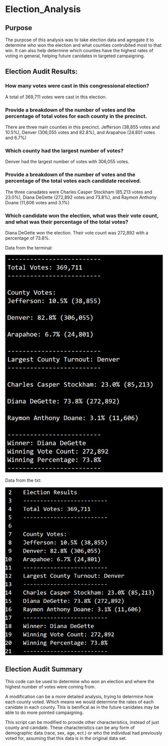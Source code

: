 # Election_Analysis
## Purpose

The purpose of this analysis was to take election data and agregate it to determine who won the election and what counties contrubited most to that win. It can also help determine which counties have the highest rates of voting in general, helping future canidates in targeted campaigning. 

## Election Audit Results:
### How many votes were cast in this congressional election?

A total of 369,711 votes were cast in this election.
### Provide a breakdown of the number of votes and the percentage of total votes for each county in the precinct.

There are three main counties in this precinct. Jefferson (38,855 votes and 10.5%), Denver (306,055 votes and 82.8%), and Arapahoe (24.801 votes and 6.7%)
### Which county had the largest number of votes?

Denver had the largest number of votes with 306,055 votes. 
### Provide a breakdown of the number of votes and the percentage of the total votes each candidate received.

The three canadates were Charles Casper Stockham (85,213 votes and 23.0%), Diana DeGette (272,892 votes and 73.8%), and Raymon Anthony Doane (11,606 votes amd 3.1%)
### Which candidate won the election, what was their vote count, and what was their percentage of the total votes?

Diana DeGette won the election. Their vote count was 272,892 with a percentage of 73.8%.


Data from the terminal:

![terminaldata.png](Resources/terminaldata.png)

Data from the txt: 

![txtdata.png](Resources/txtdata.png)

## Election Audit Summary
This code can be used to determine who won an election and where the highest number of votes were coming from. 

A modification can be a more detailed analysis, trying to determine how each county voted. Which means we would determine the rates of each canidate in each county. This is benifical as in the future canidates may be able to do more pointed campaigning. 

This script can be modified to provide other characteristics, instead of just county and canidate. These characteristics can be any form of demographic data (race, sex, age, ect.) or who the individual had previously voted for, assuming that this data is in the original data set. 


